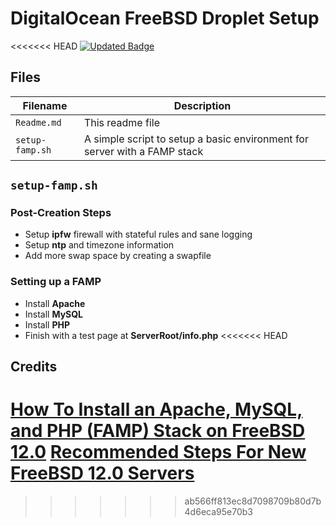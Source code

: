 # DigitalOcean FreeBSD Droplet Setup
<<<<<<< HEAD
[![Updated Badge](https://badges.pufler.dev/updated/aesycos/FreeBSD-Server)](#)

## Files
|  Filename      | Description                                                               |
|----------------|---------------------------------------------------------------------------|
|  `Readme.md`   | This readme file                                                          |
| `setup-famp.sh`| A simple script to setup a basic environment for server with a FAMP stack |


## `setup-famp.sh`

### Post-Creation Steps

 - Setup **ipfw** firewall with stateful rules and sane logging
 - Setup **ntp** and timezone information
 - Add more swap space by creating a swapfile

### Setting up a FAMP

 - Install **Apache**
 - Install **MySQL**
 - Install **PHP**
 - Finish with a test page at **ServerRoot/info.php**
<<<<<<< HEAD

 ## Credits
 [How To Install an Apache, MySQL, and PHP (FAMP) Stack on FreeBSD 12.0](https://www.digitalocean.com/community/tutorials/how-to-install-an-apache-mysql-and-php-famp-stack-on-freebsd-12-0)
 [Recommended Steps For New FreeBSD 12.0 Servers](https://www.digitalocean.com/community/tutorials/recommended-steps-for-new-freebsd-12-0-servers)
=======
>>>>>>> ab566ff813ec8d7098709b80d7b4d6eca95e70b3
